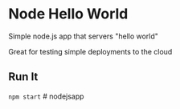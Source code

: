 # Node Hello World

Simple node.js app that servers "hello world"

Great for testing simple deployments to the cloud

## Run It

`npm start`
#   n o d e j s a p p  
 